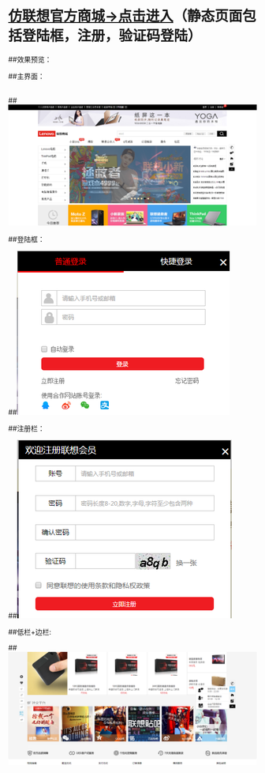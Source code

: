   
# [仿联想官方商城->点击进入](http://htmlpreview.github.io/?https://github.com/wgytcdx/test-lenovo/blob/master/index.html)（静态页面包括登陆框，注册，验证码登陆）
##效果预览：  
  
  
##主界面：   
  

  
  
##![image](https://github.com/wgytcdx/test-lenovo/blob/master/images/lenovo1.png)
  
  
  
  
##登陆框：   
  
  
  
  
##![image](https://github.com/wgytcdx/test-lenovo/blob/master/images/lenovo2.png)
  
  
  
  
##注册栏：  

  
  
##![image](https://github.com/wgytcdx/test-lenovo/blob/master/images/lenovo3.png)  
  
  
  
  
##低栏+边栏:  

  
  
##![image](https://github.com/wgytcdx/test-lenovo/blob/master/images/lenovo4.png)
